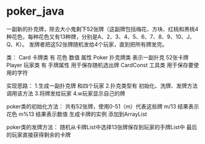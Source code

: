 # poker_java
一副新的扑克牌，除去大小鬼剩下52张牌（这副牌包括梅花、方块、红桃和黑桃4种花色，每种花色又有13种牌，分别是A、2、3、4、5、6、7、8、9、10、J、Q、K）。 发牌者把这52张牌随机发给4个玩家，直到把所有牌发完。

类：
  Card        卡牌类  有 花色 数值 属性
  Poker       扑克牌类 表示一副扑克 52张卡牌
  Player      玩家类  有 手牌属性 用于保存随机选出牌
  CardConst   工具类 用于保存要使用的字符

实现思路：
  1.生成一副扑克牌 和四个玩家
  2.扑克类型有 初始化、洗牌、发牌方法 调用该方法
  3.将牌发给玩家
  4.w玩家显示自己的牌
  
  
  poker类的初始化方法： 共有52张牌，使用0-51（m）代表这些牌
                        m/13 结果表示花色
                        m%13 结果表示数值
                        生成卡牌的实例 添加到ArrayList
                        
  poker类的发牌方法： 随机从卡牌List中选择13张牌保存到玩家的手牌List中
                      最后的玩家直接获得剩余的卡牌

